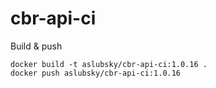 # cbr-api-ci

Build & push
```
docker build -t aslubsky/cbr-api-ci:1.0.16 .
docker push aslubsky/cbr-api-ci:1.0.16
```
